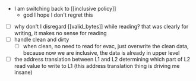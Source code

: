 - I am switching back to [[inclusive policy]]
	- god I hope I don't regret this
- [ ]  why don't I disregard [[valid_bytes]] while reading? that was clearly for writing, it makes no sense for reading
- [ ] handle clean and dirty
	- [ ] when clean, no need to read for evac, just overwrite the clean data, because now we are inclusive, the data is already in upper level
- [ ] the address translation between L1 and L2 determining which part of L2 read value to write to L1 (this address translation thing is driving me insane)
